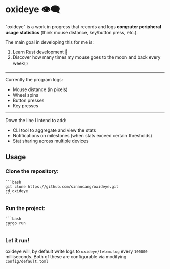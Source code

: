 # oxideye 👁️‍🗨️

"oxideye" is a work in progress that records and logs **computer peripheral usage statistics** (think mouse distance, key/button press, etc.).

The main goal in developing this for me is:
1. Learn Rust development 🦀
2. Discover how many times my mouse goes to the moon and back every week🌕

---
Currently the program logs:
- Mouse distance (in pixels)
- Wheel spins
- Button presses
- Key presses

---
Down the line I intend to add:
- CLI tool to aggregate and view the stats
- Notifications on milestones (when stats exceed certain thresholds)
- Stat sharing across multiple devices

## Usage

### Clone the repository:
    ```bash
    git clone https://github.com/sinancang/oxideye.git
    cd oxideye
    ```

### Run the project:
    ```bash
    cargo run
    ```

### Let it run!
oxideye will, by default write logs to `oxideye/telem.log` every `100000` milliseconds. Both of these are configurable via modifying `config/default.toml`

